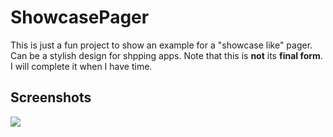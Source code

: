 # ShowcasePager

This is just a fun project to show an example for a "showcase like" pager. Can be a stylish design for shpping apps. Note that this is <b>not</b> its <b>final form</b>. I will complete it when I have time.

## Screenshots

![](https://github.com/emre1512/ShowcasePager/tree/master/img/ss.gif)

